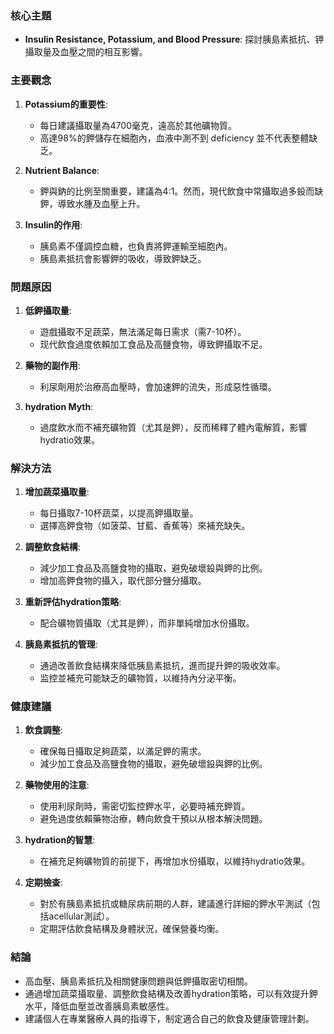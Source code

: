 ### 核心主題
- **Insulin Resistance, Potassium, and Blood Pressure**: 探討胰島素抵抗、钾攝取量及血壓之間的相互影響。

### 主要觀念
1. **Potassium的重要性**:
   - 每日建議攝取量為4700毫克，遠高於其他礦物質。
   - 高達98%的鉀儲存在細胞內，血液中測不到 deficiency 並不代表整體缺乏。

2. **Nutrient Balance**: 
   - 鉀與鈉的比例至關重要，建議為4:1。然而，現代飲食中常攝取過多鈠而缺鉀，導致水腫及血壓上升。

3. **Insulin的作用**:
   - 胰島素不僅調控血糖，也負責將鉀運輸至細胞內。
   - 胰島素抵抗會影響鉀的吸收，導致鉀缺乏。

### 問題原因
1. **低鉀攝取量**:
   - 遊戲攝取不足蔬菜，無法滿足每日需求（需7-10杯）。
   - 现代飲食過度依賴加工食品及高鹽食物，導致鉀攝取不足。

2. **藥物的副作用**:
   - 利尿劑用於治療高血壓時，會加速鉀的流失，形成惡性循環。

3. **hydration Myth**:
   - 過度飲水而不補充礦物質（尤其是鉀），反而稀釋了體內電解質，影響hydratio效果。

### 解決方法
1. **增加蔬菜攝取量**:
   - 每日攝取7-10杯蔬菜，以提高鉀攝取量。
   - 選擇高鉀食物（如菠菜、甘藍、香蕉等）來補充缺失。

2. **調整飲食結構**:
   - 減少加工食品及高鹽食物的攝取，避免破壞鈠與鉀的比例。
   - 增加高鉀食物的攝入，取代部分鹽分攝取。

3. **重新評估hydration策略**:
   - 配合礦物質攝取（尤其是鉀），而非單純增加水份攝取。

4. **胰島素抵抗的管理**:
   - 通過改善飲食結構來降低胰島素抵抗，進而提升鉀的吸收效率。
   - 监控並補充可能缺乏的礦物質，以維持內分泌平衡。

### 健康建議
1. **飲食調整**:
   - 確保每日攝取足夠蔬菜，以滿足鉀的需求。
   - 減少加工食品及高鹽食物的攝取，避免破壞鈠與鉀的比例。

2. **藥物使用的注意**:
   - 使用利尿劑時，需密切監控鉀水平，必要時補充鉀質。
   - 避免過度依賴藥物治療，轉向飲食干預以从根本解決問題。

3. **hydration的智慧**:
   - 在補充足夠礦物質的前提下，再增加水份攝取，以維持hydratio效果。

4. **定期檢查**:
   - 對於有胰島素抵抗或糖尿病前期的人群，建議進行詳細的鉀水平測試（包括acellular測試）。
   - 定期評估飲食結構及身體狀況，確保營養均衡。

### 結論
- 高血壓、胰島素抵抗及相關健康問題與低鉀攝取密切相關。
- 通過增加蔬菜攝取量、調整飲食結構及改善hydration策略，可以有效提升鉀水平，降低血壓並改善胰島素敏感性。
- 建議個人在專業醫療人員的指導下，制定適合自己的飲食及健康管理計劃。